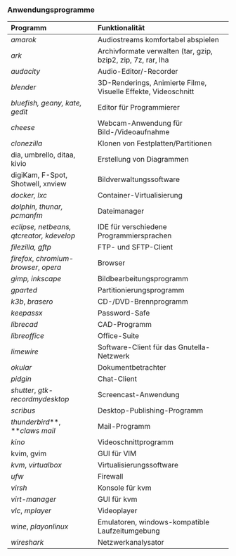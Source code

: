 ### Anwendungsprogramme

| Programm | Funktionalität |
| :--- | :--- |
| _amarok_ | Audiostreams komfortabel abspielen |
| _ark_ | Archivformate verwalten \(tar, gzip, bzip2, zip, 7z, rar, lha |
| _audacity_ | Audio-Editor/-Recorder |
| _blender_ | 3D-Renderings, Animierte Filme, Visuelle Effekte, Videoschnitt |
| _bluefish, geany, kate, gedit_ | Editor für Programmierer |
| _cheese_ | Webcam-Anwendung für Bild-/Videoaufnahme |
| _clonezilla_ | Klonen von Festplatten/Partitionen |
| dia, umbrello, ditaa, kivio | Erstellung von Diagrammen |
| digiKam, F-Spot, Shotwell, xnview | Bildverwaltungssoftware |
| _docker, lxc_ | Container-Virtualisierung |
| _dolphin, thunar, pcmanfm_ | Dateimanager |
| _eclipse, netbeans, qtcreator, kdevelop_ | IDE für verschiedene Programmiersprachen |
| _filezilla, gftp_ | FTP- und SFTP-Client |
| _firefox_, _chromium-browser_, _opera_ | Browser |
| _gimp, inkscape_ | Bildbearbeitungsprogramm |
| _gparted_ | Partitionierungsprogramm |
| _k3b_, _brasero_ | CD-/DVD-Brennprogramm |
| _keepassx_ | Password-Safe |
| _librecad_ | CAD-Programm |
| _libreoffice_ | Office-Suite |
| _limewire_ | Software-Client für das Gnutella-Netzwerk |
| _okular_ | Dokumentbetrachter |
| _pidgin_ | Chat-Client |
| _shutter_, _gtk-recordmydesktop_ | Screencast-Anwendung |
| _scribus_ | Desktop-Publishing-Programm |
| _thunderbird_**, **_claws mail_ | Mail-Programm |
| _kino_ | Videoschnittprogramm |
| kvim, gvim | GUI für VIM |
| _kvm_, _virtualbox_ | Virtualisierungssoftware |
| _ufw_ | Firewall |
| _virsh_ | Konsole für kvm |
| _virt-manager_ | GUI für kvm |
| _vlc_, _mplayer_ | Videoplayer |
| _wine_, _playonlinux_ | Emulatoren, windows-kompatible Laufzeitumgebung |
| _wireshark_ | Netzwerkanalysator |



